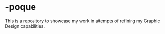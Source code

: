 # -poque
This is a repository to showcase my work in attempts of refining my Graphic Design capabilities.
